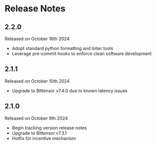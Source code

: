 Release Notes
=============

2.2.0
-----
Released on October 16th 2024
- Adopt standard python formatting and linter tools
- Leverage pre-commit hooks to enforce clean software development


2.1.1
-----
Released on October 10th 2024
- Upgrade to Bittensor v7.4.0 due to known latency issues


2.1.0
-----
Released on October 9th 2024
- Begin tracking version release notes
- Upgrade to Bittensor v7.3.1
- Hotfix for incentive mechanism
